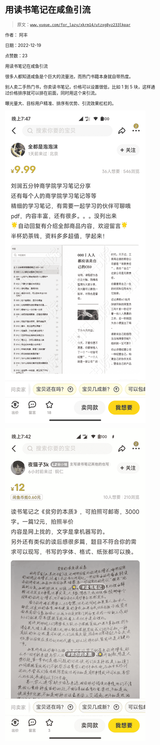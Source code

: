# 用读书笔记在咸鱼引流

> 原文：[`www.yuque.com/for_lazy/xkrm14/utzxg8yz233lkpar`](https://www.yuque.com/for_lazy/xkrm14/utzxg8yz233lkpar)

作者： 阿丰

日期：2022-12-19

点赞数：23

用读书笔记在咸鱼引流

很多人都知道咸鱼是个巨大的流量池，而热门书籍本身就自带热度。

别人卖二手热门书，你卖读书笔记，价格可以设置很低，比如 1 到 5 块，这样通过价格排序就可以排在前面，同时用这个来引流。

曝光量大、目标用户精准、排序有优势、引流效果杠杠的。

![](img/52cb255d8214490145269f0e18ee46d1.png)

![](img/44efdf735667a632a28ee0b6308cb668.png)

